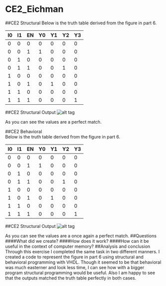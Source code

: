 CE2_Eichman
===
##CE2 Structural 
Below is the truth table derived from the figure in part 6.

| I0 | I1 | EN | Y0 | Y1 | Y2 | Y3 |
|----|----|----|----|----|----|----|
| 0  | 0  | 0  | 0  | 0  | 0  | 0  |
| 0  | 0  | 1  | 1  | 0  | 0  | 0  |
| 0  | 1  | 0  | 0  | 0  | 0  | 0  |
| 0  | 1  | 1  | 0  | 0  | 1  | 0  |
| 1  | 0  | 0  | 0  | 0  | 0  | 0  |
| 1  | 0  | 1  | 0  | 1  | 0  | 0  |
| 1  | 1  | 0  | 0  | 0  | 0  | 0  |
| 1  | 1  | 1  | 0  | 0  | 0  | 1  |
##CE2 Structural Output
![alt tag](https://raw2.github.com/DanielEichman/CE2/master/Decoder_Structural_testbench.jpg)

As you can see the values are a perfect match.

##CE2 Behavioral  
Below is the truth table derived from the figure in part 6.

| I0 | I1 | EN | Y0 | Y1 | Y2 | Y3 |
|----|----|----|----|----|----|----|
| 0  | 0  | 0  | 0  | 0  | 0  | 0  |
| 0  | 0  | 1  | 1  | 0  | 0  | 0  |
| 0  | 1  | 0  | 0  | 0  | 0  | 0  |
| 0  | 1  | 1  | 0  | 0  | 1  | 0  |
| 1  | 0  | 0  | 0  | 0  | 0  | 0  |
| 1  | 0  | 1  | 0  | 1  | 0  | 0  |
| 1  | 1  | 0  | 0  | 0  | 0  | 0  |
| 1  | 1  | 1  | 0  | 0  | 0  | 1  |
##CE2 Structural Output
![alt tag](https://raw2.github.com/DanielEichman/CE2/master/Decoder_Behavior_testbench.jpg)

As you can see the values are a once again a perfect match.
##Questions 
####What did we create?
####How does it work?
####How can it be useful in the context of computer memory? 
##Analysis and conclusion
Through this exercise I completed the same task in two different manners. I created a code to represent the figure in part 6 using structural and behavioral programming with VHDL. Though it seemed to be that behavioral was much easterner and look less time, I can see how with a bigger program structural programming would be useful. Also I am happy to see that the outputs matched the truth table perfectly in both cases.
